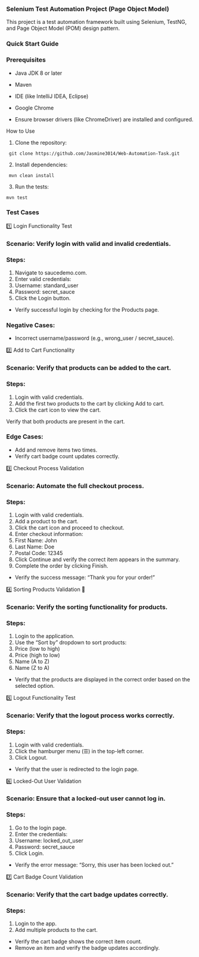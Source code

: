 ### **Selenium Test Automation Project (Page Object Model)**

This project is a test automation framework built using Selenium, TestNG, and Page Object Model (POM) design pattern.

### **Quick Start Guide**

### **Prerequisites**

- Java JDK 8 or later

- Maven

- IDE (like IntelliJ IDEA, Eclipse)

- Google Chrome 

- Ensure browser drivers (like ChromeDriver) are installed and configured.

How to Use
1. Clone the repository:
 ```console 
  git clone https://github.com/Jasmine3014/Web-Automation-Task.git
```
2. Install dependencies:
 ```console 
  mvn clean install
```
3. Run the tests:
 ```console 
 mvn test
```
### **Test Cases**

1️⃣ Login Functionality Test 

### **Scenario: Verify login with valid and invalid credentials.**

### **Steps:**
1. Navigate to saucedemo.com.
2. Enter valid credentials:
3. Username: standard_user
4. Password: secret_sauce
5. Click the Login button.

- Verify successful login by checking for the Products page.

### **Negative Cases:**

- Incorrect username/password (e.g., wrong_user / secret_sauce).


2️⃣ Add to Cart Functionality 

### **Scenario: Verify that products can be added to the cart.**

### **Steps:**

1. Login with valid credentials.
2. Add the first two products to the cart by clicking Add to cart.
3. Click the cart icon to view the cart.

Verify that both products are present in the cart.

### **Edge Cases:**

- Add and remove items two times.
- Verify cart badge count updates correctly.


3️⃣ Checkout Process Validation 

### **Scenario: Automate the full checkout process.**

### **Steps:**

1. Login with valid credentials.
2. Add a product to the cart.
3. Click the cart icon and proceed to checkout.
4. Enter checkout information:
5. First Name: John
6. Last Name: Doe
7. Postal Code: 12345
8. Click Continue and verify the correct item appears in the summary.
9. Complete the order by clicking Finish.

- Verify the success message: “Thank you for your order!”


4️⃣ Sorting Products Validation 🔄

### **Scenario: Verify the sorting functionality for products.**

### **Steps:**

1. Login to the application.
2. Use the “Sort by” dropdown to sort products:
3. Price (low to high)
4. Price (high to low)
5. Name (A to Z)
6. Name (Z to A)

- Verify that the products are displayed in the correct order based on the selected option.

5️⃣ Logout Functionality Test 

### **Scenario: Verify that the logout process works correctly.**

### **Steps:**

1. Login with valid credentials.
2. Click the hamburger menu (☰) in the top-left corner.
3. Click Logout.

- Verify that the user is redirected to the login page.



6️⃣ Locked-Out User Validation 

### **Scenario: Ensure that a locked-out user cannot log in.**

### **Steps:**

1. Go to the login page.
2. Enter the credentials:
3. Username: locked_out_user
4. Password: secret_sauce
5. Click Login.

- Verify the error message: “Sorry, this user has been locked out.”

7️⃣ Cart Badge Count Validation 

### **Scenario: Verify that the cart badge updates correctly.**

### **Steps:**

1. Login to the app.
2. Add multiple products to the cart.

- Verify the cart badge shows the correct item count.
- Remove an item and verify the badge updates accordingly.


